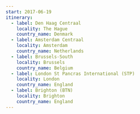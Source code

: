 ```yaml
---
start: 2017-06-19
itinerary:
  - label: Den Haag Centraal
    locality: The Hague
    country_name: Denmark
  - label: Amsterdam Centraal
    locality: Amsterdam
    country_name: Netherlands
  - label: Brussels-South
    locality: Brussels
    country_name: Belgium
  - label: London St Pancras International (STP)
    locality: London
    country_name: England
  - label: Brighton (BTN)
    locality: Brighton
    country_name: England
---
```

